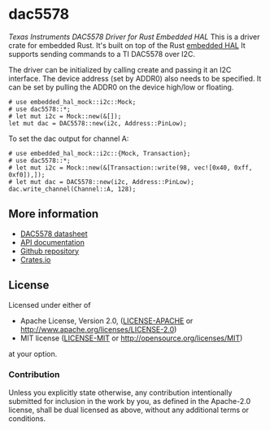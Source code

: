 # dac5578 &emsp;

*Texas Instruments DAC5578 Driver for Rust Embedded HAL*
This is a driver crate for embedded Rust. It's built on top of the Rust
[embedded HAL](https://github.com/rust-embedded/embedded-hal)
It supports sending commands to a TI DAC5578 over I2C.

The driver can be initialized by calling create and passing it an I2C interface.
The device address (set by ADDR0) also needs to be specified.
It can be set by pulling the ADDR0 on the device high/low or floating.

```
# use embedded_hal_mock::i2c::Mock;
# use dac5578::*;
# let mut i2c = Mock::new(&[]);
let mut dac = DAC5578::new(i2c, Address::PinLow);
```

To set the dac output for channel A:
```
# use embedded_hal_mock::i2c::{Mock, Transaction};
# use dac5578::*;
# let mut i2c = Mock::new(&[Transaction::write(98, vec![0x40, 0xff, 0xf0]),]);
# let mut dac = DAC5578::new(i2c, Address::PinLow);
dac.write_channel(Channel::A, 128);
```

## More information
- [DAC5578 datasheet](https://www.ti.com/lit/ds/symlink/dac5578.pdf?ts=1621340690413&ref_url=https%253A%252F%252Fwww.ti.com%252Fproduct%252FDAC5578)
- [API documentation](https://docs.rs/dac5578/)
- [Github repository](https://github.com/chmanie/dac5578)
- [Crates.io](https://crates.io/crates/dac5578)

## License

Licensed under either of

 * Apache License, Version 2.0, ([LICENSE-APACHE](LICENSE-APACHE) or http://www.apache.org/licenses/LICENSE-2.0)
 * MIT license ([LICENSE-MIT](LICENSE-MIT) or http://opensource.org/licenses/MIT)

at your option.

### Contribution

Unless you explicitly state otherwise, any contribution intentionally submitted
for inclusion in the work by you, as defined in the Apache-2.0 license, shall be dual licensed as above, without any
additional terms or conditions.
